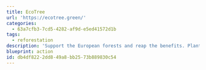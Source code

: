 ```yaml
---
title: EcoTree
url: 'https://ecotree.green/'
categories:
  - 63a7cfb3-7cd5-4282-af9d-e5ed41572d1b
tags:
  - reforestation
description: 'Support the European forests and reap the benefits. Plant trees and compensate your CO2 footprint.  Offer trees as an original and meaningful gift. Building complex, resistant, and multifunctional forests to promote resilience. For every tree harvested, three new ones are planted.'
blueprint: action
id: db4df822-2dd8-49a8-bb25-73b889830c54
---
```

